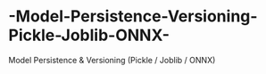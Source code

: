 # -Model-Persistence-Versioning-Pickle-Joblib-ONNX-
 Model Persistence &amp; Versioning (Pickle / Joblib / ONNX)
